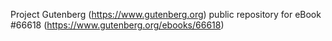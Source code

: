 Project Gutenberg (https://www.gutenberg.org) public repository for
eBook #66618 (https://www.gutenberg.org/ebooks/66618)

